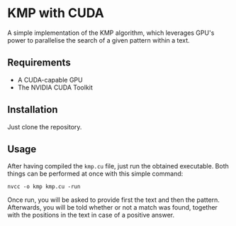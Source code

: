 # KMP with CUDA
A simple implementation of the KMP algorithm, which leverages GPU's power to parallelise the search of a given pattern within a text.
## Requirements
- A CUDA-capable GPU
- The NVIDIA CUDA Toolkit

## Installation
Just clone the repository.
## Usage
After having compiled the `kmp.cu` file, just run the obtained executable.
Both things can be performed at once with this simple command:
```
nvcc -o kmp kmp.cu -run
```
Once run, you will be asked to provide first the text and then the pattern. Afterwards, you will be told whether or not a match was found, together with the positions in the text in case of a positive answer.